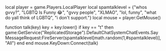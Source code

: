 local player = game.Players.LocalPlayer
local spamtalklevel = {"whos gvvy?", "LGBTQ Is Funny 😂", "gvvy people", "XLMAO", "lol, funny", "what do yall think of LGBTQ", "i don't support."}
local mouse = player:GetMouse()

function talk(key)
key = key:lower()
if key == "t" then
game:GetService("ReplicatedStorage").DefaultChatSystemChatEvents.SayMessageRequest:FireServer(spamtalklevel[math.random(1,#spamtalklevel)], "All")
end
end
mouse.KeyDown:Connect(talk)
